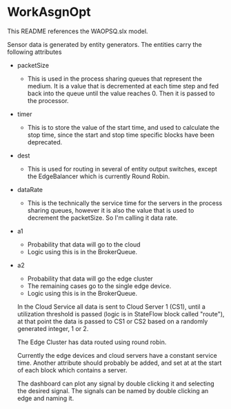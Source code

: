 # WorkAsgnOpt

This README references the WAOPSQ.slx model. 

Sensor data is generated by entity generators. 
The entities carry the following attributes

* packetSize
  * This is used in the process sharing queues that represent the medium. It is a value that is decremented at each time step and fed back into the queue until
    the value reaches 0. Then it is passed to the processor. 
* timer
  * This is to store the value of the start time, and used to calculate the stop time, since the start and stop time specific blocks have
    been deprecated. 
* dest
  * This is used for routing in several of entity output switches, except the EdgeBalancer which is currently Round Robin.  
* dataRate
  * This is the technically the service time for the servers in the process sharing queues, however it is also the value that is used to 
    decrement the packetSize. So I'm calling it data rate. 
* a1
  * Probability that data will go to the cloud
  * Logic using this is in the BrokerQueue. 
* a2
  * Probability that data will go the edge cluster
  * The remaining cases go to the single edge device. 
  * Logic using this is in the BrokerQueue.
  
  In the Cloud Service all data is sent to Cloud Server 1 (CS1), until a utilization threshold is passed (logic is in StateFlow block
  called "route"), at that point the data is passed to CS1 or CS2 based on a randomly generated integer, 1 or 2. 
  
  The Edge Cluster has data routed using round robin. 
  
  Currently the edge devices and cloud servers have a constant service time. Another attribute should probably be added, and set at
  at the start of each block which contains a server. 
  
  The dashboard can plot any signal by double clicking it and selecting the desired signal. The signals can be named by double clicking an 
  edge and naming it. 
